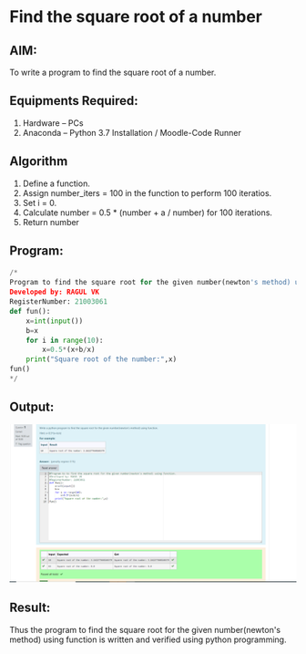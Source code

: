 # Find the square root of a number

## AIM:
To write a program to find the square root of a number.

## Equipments Required:
1. Hardware – PCs
2. Anaconda – Python 3.7 Installation / Moodle-Code Runner

## Algorithm
1. Define a function.
2. Assign number_iters = 100 in the function to perform 100 iteratios.
3. Set i = 0.
4. Calculate  number = 0.5 * (number + a / number) for 100 iterations.
5. Return number

## Program:
~~~ python
/*
Program to find the square root for the given number(newton's method) using function.
Developed by: RAGUL VK
RegisterNumber: 21003061 
def fun():
    x=int(input())
    b=x
    for i in range(10):
        x=0.5*(x+b/x)
    print("Square root of the number:",x)
fun()
*/
~~~

## Output:
![output](ragul.png)


## Result:
Thus the program to find the square root for the given number(newton's method) using function is written and verified using python programming.
